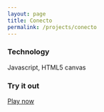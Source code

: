 ```yaml
---
layout: page
title: Conecto
permalink: /projects/conecto
---
```


### Technology
Javascript, HTML5 canvas

### Try it out
[Play now](https://jktin12.github.com/Conecto/conecto.html)
